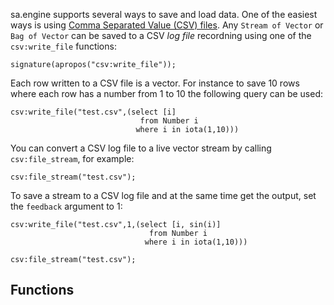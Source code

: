 sa.engine supports several ways to save and load data. One of the
easiest ways is using [Comma Separated Value (CSV)
files](https://en.wikipedia.org/wiki/Comma-separated_values).  Any
`Stream of Vector` or `Bag of Vector` can be saved to a CSV *log file*
recordning using one of the `csv:write_file` functions:

```LIVE
signature(apropos("csv:write_file"));
```

Each row written to a CSV file is a vector. For instance to save 10
rows where each row has a number from 1 to 10 the following query can
be used:

```LIVE
csv:write_file("test.csv",(select [i] 
                             from Number i 
                            where i in iota(1,10)))
```

You can convert a CSV log file to a live vector stream by calling
`csv:file_stream`, for example:

```LIVE
csv:file_stream("test.csv");
```

To save a stream to a CSV log file and at the same time get the
output, set the `feedback` argument to 1:

```LIVE
csv:write_file("test.csv",1,(select [i, sin(i)] 
                               from Number i 
                              where i in iota(1,10)))
```

```LIVE
csv:file_stream("test.csv");
```

## Functions
